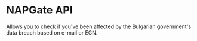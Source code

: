 # NAPGate API

Allows you to check if you've been affected by the Bulgarian government's data breach based on e-mail or EGN.
